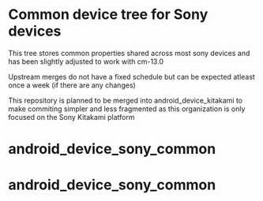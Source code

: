 # Common device tree for Sony devices

This tree stores common properties shared across most sony devices and has been slightly adjusted to work with cm-13.0

Upstream merges do not have a fixed schedule but can be expected atleast once a week (if there are any changes)

This repository is planned to be merged into android_device_kitakami to make commiting simpler and less fragmented as this organization is only focused on the  Sony Kitakami platform
# android_device_sony_common
# android_device_sony_common
